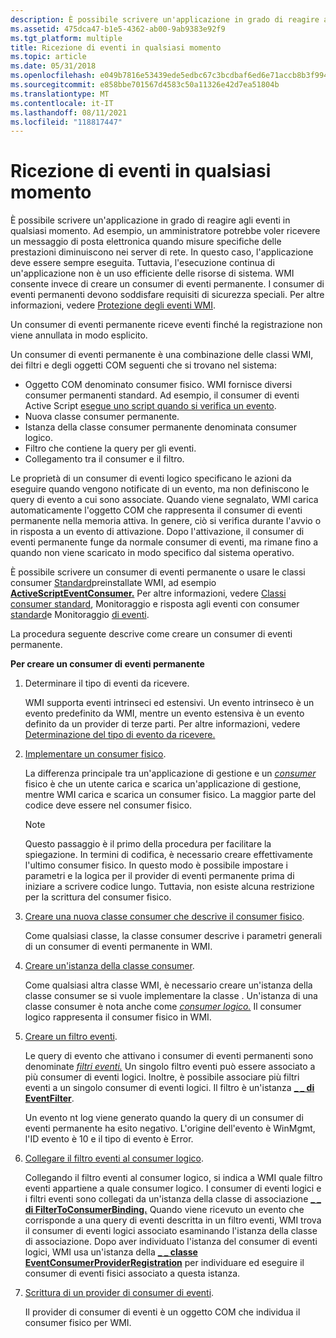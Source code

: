```yaml
---
description: È possibile scrivere un'applicazione in grado di reagire agli eventi in qualsiasi momento.
ms.assetid: 475dca47-b1e5-4362-ab00-9ab9383e92f9
ms.tgt_platform: multiple
title: Ricezione di eventi in qualsiasi momento
ms.topic: article
ms.date: 05/31/2018
ms.openlocfilehash: e049b7816e53439ede5edbc67c3bcdbaf6ed6e71accb8b3f994544cdd0efbd31
ms.sourcegitcommit: e858bbe701567d4583c50a11326e42d7ea51804b
ms.translationtype: MT
ms.contentlocale: it-IT
ms.lasthandoff: 08/11/2021
ms.locfileid: "118817447"
---
```

# <a name="receiving-events-at-all-times"></a>Ricezione di eventi in qualsiasi momento

È possibile scrivere un'applicazione in grado di reagire agli eventi in qualsiasi momento. Ad esempio, un amministratore potrebbe voler ricevere un messaggio di posta elettronica quando misure specifiche delle prestazioni diminuiscono nei server di rete. In questo caso, l'applicazione deve essere sempre eseguita. Tuttavia, l'esecuzione continua di un'applicazione non è un uso efficiente delle risorse di sistema. WMI consente invece di creare un consumer di eventi permanente. I consumer di eventi permanenti devono soddisfare requisiti di sicurezza speciali. Per altre informazioni, vedere [Protezione degli eventi WMI](securing-wmi-events.md).

Un consumer di eventi permanente riceve eventi finché la registrazione non viene annullata in modo esplicito.

Un consumer di eventi permanente è una combinazione delle classi WMI, dei filtri e degli oggetti COM seguenti che si trovano nel sistema:

-   Oggetto COM denominato consumer fisico. WMI fornisce diversi consumer permanenti standard. Ad esempio, il consumer di eventi Active Script [esegue uno script quando si verifica un evento](running-a-script-based-on-an-event.md).
-   Nuova classe consumer permanente.
-   Istanza della classe consumer permanente denominata consumer logico.
-   Filtro che contiene la query per gli eventi.
-   Collegamento tra il consumer e il filtro.

Le proprietà di un consumer di eventi logico specificano le azioni da eseguire quando vengono notificate di un evento, ma non definiscono le query di evento a cui sono associate. Quando viene segnalato, WMI carica automaticamente l'oggetto COM che rappresenta il consumer di eventi permanente nella memoria attiva. In genere, ciò si verifica durante l'avvio o in risposta a un evento di attivazione. Dopo l'attivazione, il consumer di eventi permanente funge da normale consumer di eventi, ma rimane fino a quando non viene scaricato in modo specifico dal sistema operativo.

È possibile scrivere un consumer di eventi permanente o usare le classi consumer [Standard](standard-consumer-classes.md)preinstallate WMI, ad esempio [**ActiveScriptEventConsumer.**](activescripteventconsumer.md) Per altre informazioni, vedere [Classi consumer standard](standard-consumer-classes.md), Monitoraggio e risposta agli eventi con consumer [standard](monitoring-and-responding-to-events-with-standard-consumers.md)e Monitoraggio [di eventi](monitoring-events.md).

La procedura seguente descrive come creare un consumer di eventi permanente.

**Per creare un consumer di eventi permanente**

1.  Determinare il tipo di eventi da ricevere.

    WMI supporta eventi intrinseci ed estensivi. Un evento intrinseco è un evento predefinito da WMI, mentre un evento estensiva è un evento definito da un provider di terze parti. Per altre informazioni, vedere [Determinazione del tipo di evento da ricevere.](determining-the-type-of-event-to-receive.md)

2.  [Implementare un consumer fisico](implementing-a-physical-consumer.md).

    La differenza principale tra un'applicazione di gestione e un [*consumer*](gloss-p.md) fisico è che un utente carica e scarica un'applicazione di gestione, mentre WMI carica e scarica un consumer fisico. La maggior parte del codice deve essere nel consumer fisico.

    > [!Note]  
    > Questo passaggio è il primo della procedura per facilitare la spiegazione. In termini di codifica, è necessario creare effettivamente l'ultimo consumer fisico. In questo modo è possibile impostare i parametri e la logica per il provider di eventi permanente prima di iniziare a scrivere codice lungo. Tuttavia, non esiste alcuna restrizione per la scrittura del consumer fisico.

     

3.  [Creare una nuova classe consumer che descrive il consumer fisico](creating-a-new-permanent-event-consumer-class.md).

    Come qualsiasi classe, la classe consumer descrive i parametri generali di un consumer di eventi permanente in WMI.

4.  [Creare un'istanza della classe consumer](creating-a-logical-consumer.md).

    Come qualsiasi altra classe WMI, è necessario creare un'istanza della classe consumer se si vuole implementare la classe . Un'istanza di una classe consumer è nota anche come [*consumer logico.*](gloss-l.md) Il consumer logico rappresenta il consumer fisico in WMI.

5.  [Creare un filtro eventi](creating-an-event-filter.md).

    Le query di evento che attivano i consumer di eventi permanenti sono denominate [*filtri eventi.*](gloss-e.md) Un singolo filtro eventi può essere associato a più consumer di eventi logici. Inoltre, è possibile associare più filtri eventi a un singolo consumer di eventi logici. Il filtro è un'istanza [**\_ \_ di EventFilter**](--eventfilter.md).

    Un evento nt log viene generato quando la query di un consumer di eventi permanente ha esito negativo. L'origine dell'evento è WinMgmt, l'ID evento è 10 e il tipo di evento è Error.

6.  [Collegare il filtro eventi al consumer logico](binding-an-event-filter-with-a-logical-consumer.md).

    Collegando il filtro eventi al consumer logico, si indica a WMI quale filtro eventi appartiene a quale consumer logico. I consumer di eventi logici e i filtri eventi sono collegati da un'istanza della classe di associazione [**\_ \_ di FilterToConsumerBinding.**](--filtertoconsumerbinding.md) Quando viene ricevuto un evento che corrisponde a una query di eventi descritta in un filtro eventi, WMI trova il consumer di eventi logici associato esaminando l'istanza della classe di associazione. Dopo aver individuato l'istanza del consumer di eventi logici, WMI usa un'istanza della [**\_ \_ classe EventConsumerProviderRegistration**](--eventconsumerproviderregistration.md) per individuare ed eseguire il consumer di eventi fisici associato a questa istanza.

7.  [Scrittura di un provider di consumer di eventi](writing-an-event-consumer-provider.md).

    Il provider di consumer di eventi è un oggetto COM che individua il consumer fisico per WMI.

 

 



